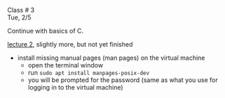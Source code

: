 <div class="lecture1">

<div class="column_date">
<p markdown="block">

Class # 3 <br>
Tue, 2/5

</p>
</div>

<div class="column_materials">
<p markdown="block">

Continue with basics of C.

[lecture 2](notes/Lecture02-C_basics.pdf), slightly more, but not yet finished

</p>
</div>

<div class="column_assign">
<p markdown="block">

- install missing manual pages (man pages) on the virtual machine
    - open the terminal window
    - run `sudo apt install manpages-posix-dev`
    - you will be prompted for the password (same as what you use for logging
    in to the virtual machine)




</p>
</div>

</div>
